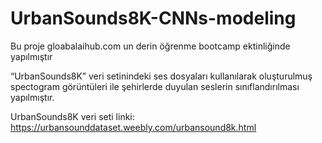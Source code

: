 # UrbanSounds8K-CNNs-modeling

Bu proje gloabalaihub.com un derin öğrenme bootcamp ektinliğinde yapılmıştır

“UrbanSounds8K” veri setinindeki ses dosyaları kullanılarak oluşturulmuş spectogram görüntüleri ile şehirlerde duyulan seslerin sınıflandırılması yapılmıştır.

UrbanSounds8K veri seti linki: https://urbansounddataset.weebly.com/urbansound8k.html
